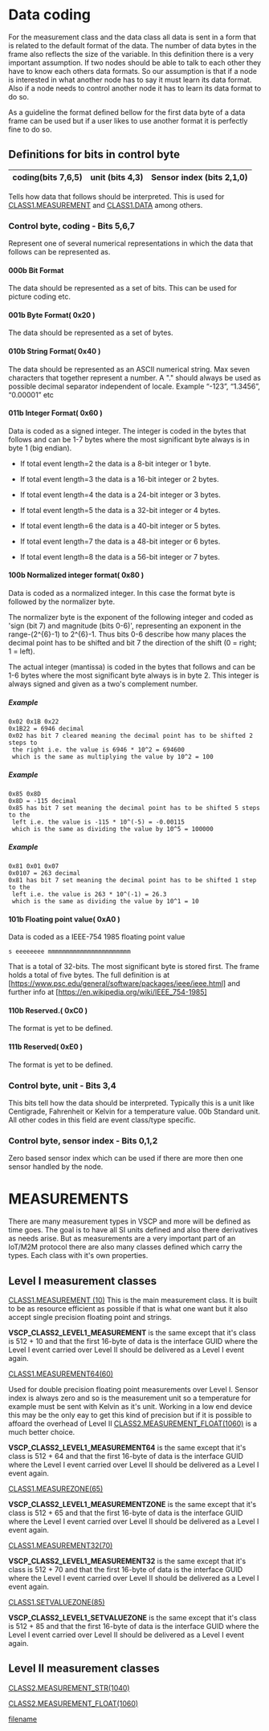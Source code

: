 # Data coding

For the measurement class and the data class all data is sent in a form that is related to the default format of the data. The number of data bytes in the frame also reflects the size of the variable. In this definition there is a very important assumption. If two nodes should be able to talk to each other they have to know each others data formats. So our assumption is that if a node is interested in what another node has to say it must learn its data format. Also if a node needs to control another node it has to learn its data format to do so.

As a guideline the format defined bellow for the first data byte of a data frame can be used but if a user likes to use another format it is perfectly fine to do so. 

## Definitions for bits in control byte

 | coding(bits 7,6,5) | unit (bits 4,3) | Sensor index (bits 2,1,0) | 
 | ------------------ | --------------- | ------------------------- | 

Tells how data that follows should be interpreted. This is used for [CLASS1.MEASUREMENT](./class1.measurement.md) and [CLASS1.DATA](./class1.data.md) among others. 

### Control byte, coding - Bits 5,6,7

Represent one of several numerical representations in which the data that follows can be represented as. 

#### 000b Bit Format

The data should be represented as a set of bits. This can be used for picture coding etc. 

#### 001b Byte Format( 0x20 )

The data should be represented as a set of bytes. 

#### 010b String Format( 0x40 )

The data should be represented as an ASCII numerical string. Max seven characters that together represent a number. A "." should always be used as possible decimal separator independent of locale. Example “-123”, “1.3456”, “0.00001” etc

#### 011b Integer Format( 0x60 )

Data is coded as a signed integer. The integer is coded in the bytes that follows and can be 1-7 bytes where the most significant byte always is in byte 1 (big endian).


*  If total event length=2 the data is a 8-bit integer or 1 byte. 

*  If total event length=3 the data is a 16-bit integer or 2 bytes. 

*  If total event length=4 the data is a 24-bit integer or 3 bytes. 

*  If total event length=5 the data is a 32-bit integer or 4 bytes.

*  If total event length=6 the data is a 40-bit integer or 5 bytes. 

*  If total event length=7 the data is a 48-bit integer or 6 bytes. 

*  If total event length=8 the data is a 56-bit integer or 7 bytes. 

#### 100b Normalized integer format( 0x80 )

Data is coded as a normalized integer. In this case the format byte is followed by the normalizer byte.

The normalizer byte is the exponent of the following integer and coded as 'sign (bit 7) and magnitude (bits 0-6)', representing an exponent in the range-(2^{6}-1) to 2^{6}-1. Thus bits 0-6 describe how many places the decimal point has to be shifted and bit 7 the direction of the shift (0 = right; 1 = left).

The actual integer (mantissa) is coded in the bytes that follows and can be 1-6 bytes where the most significant byte always is in byte 2. This integer is always signed and given as a two's complement number.

##### Example

    0x02 0x1B 0x22
    0x1B22 = 6946 decimal
    0x02 has bit 7 cleared meaning the decimal point has to be shifted 2 steps to
     the right i.e. the value is 6946 * 10^2 = 694600
     which is the same as multiplying the value by 10^2 = 100

##### Example

    0x85 0x8D
    0x8D = -115 decimal
    0x85 has bit 7 set meaning the decimal point has to be shifted 5 steps to the 
     left i.e. the value is -115 * 10^(-5) = -0.00115
     which is the same as dividing the value by 10^5 = 100000

##### Example

    0x81 0x01 0x07
    0x0107 = 263 decimal
    0x81 has bit 7 set meaning the decimal point has to be shifted 1 step to the 
     left i.e. the value is 263 * 10^(-1) = 26.3
     which is the same as dividing the value by 10^1 = 10 

####  101b Floating point value( 0xA0 )

Data is coded as a IEEE-754 1985 floating point value

    s eeeeeeee mmmmmmmmmmmmmmmmmmmmmmm 

That is a total of 32-bits. The most significant byte is stored first. The frame holds a total of five bytes. The full definition is at [https://www.psc.edu/general/software/packages/ieee/ieee.html] and further info at [https://en.wikipedia.org/wiki/IEEE_754-1985] 

#### 110b Reserved.( 0xC0 )

The format is yet to be defined. 

#### 111b Reserved( 0xE0 )

The format is yet to be defined.

### Control byte, unit - Bits 3,4

This bits tell how the data should be interpreted. Typically this is a unit like Centigrade, Fahrenheit or Kelvin for a temperature value. 00b Standard unit. All other codes in this field are event class/type specific.

### Control byte, sensor index - Bits 0,1,2

Zero based sensor index which can be used if there are more then one sensor handled by the node. 

# MEASUREMENTS

There are many measurement types in VSCP and more will be defined as time goes. The goal is to have all SI units defined and also there derivatives as needs arise. But as measurements are a very important part of an IoT/M2M protocol there are also many classes defined which carry the types. Each class with it's own properties.

## Level I measurement classes

[CLASS1.MEASUREMENT (10)](./class1.measurement.md)
This is the main measurement class. It is built to be as resource efficient as possible if that is what one want but it also accept single precision floating point and strings.

**VSCP_CLASS2_LEVEL1_MEASUREMENT** is the same except that it's class is 512 + 10 and that the first 16-byte of data is the interface GUID where the Level I event carried over Level II should be delivered as a Level I event again.

[CLASS1.MEASUREMENT64(60)](./class1.measurement64.md)

Used for double precision floating point measurements over Level I. Sensor index is always zero and so is the measurement unit so a temperature for example must be sent with Kelvin as it's unit. Working in a low end device this may be the only eay to get this kind of precision but if it is possible to affoard the overhead of Level II [CLASS2.MEASUREMENT_FLOAT(1060)](./class2.measurement_float.md) is a much better choice.

**VSCP_CLASS2_LEVEL1_MEASUREMENT64** is the same except that it's class is 512 + 64 and that the first 16-byte of data is the interface GUID where the Level I event carried over Level II should be delivered as a Level I event again. 

[CLASS1.MEASUREZONE(65)](./class1.measurezone.md)

**VSCP_CLASS2_LEVEL1_MEASUREMENTZONE** is the same except that it's class is 512 + 65 and that the first 16-byte of data is the interface GUID where the Level I event carried over Level II should be delivered as a Level I event again.

[CLASS1.MEASUREMENT32(70)](./class1.measurement32.md)

**VSCP_CLASS2_LEVEL1_MEASUREMENT32** is the same except that it's class is 512 + 70 and that the first 16-byte of data is the interface GUID where the Level I event carried over Level II should be delivered as a Level I event again.

[CLASS1.SETVALUEZONE(85)](./class1.setvaluezone.md)

**VSCP_CLASS2_LEVEL1_SETVALUEZONE** is the same except that it's class is 512 + 85 and that the first 16-byte of data is the interface GUID where the Level I event carried over Level II should be delivered as a Level I event again.

## Level II measurement classes

[CLASS2.MEASUREMENT_STR(1040)](./class2.measurement_str.md)


[CLASS2.MEASUREMENT_FLOAT(1060)](./class2.measurement_float.md)





[filename](./bottom_copyright.md ':include')
